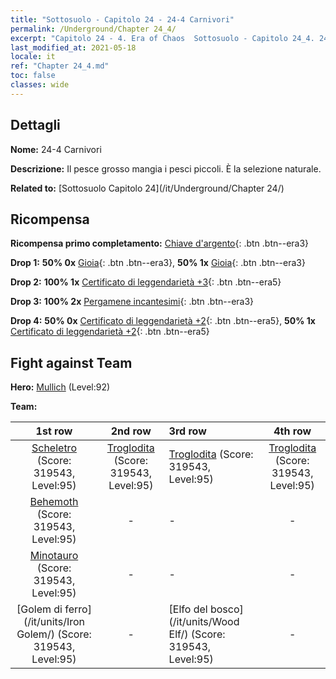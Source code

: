 ```yaml
---
title: "Sottosuolo - Capitolo 24 - 24-4 Carnivori"
permalink: /Underground/Chapter 24_4/
excerpt: "Capitolo 24 - 4. Era of Chaos  Sottosuolo - Capitolo 24_4. 24-4 Carnivori"
last_modified_at: 2021-05-18
locale: it
ref: "Chapter 24_4.md"
toc: false
classes: wide
---
```


## Dettagli

 **Nome:** 24-4 Carnivori

 **Descrizione:** Il pesce grosso mangia i pesci piccoli. È la selezione naturale.

 **Related to:** [Sottosuolo Capitolo 24](/it/Underground/Chapter 24/)

## Ricompensa

 **Ricompensa primo completamento:** [Chiave d'argento](/ItemsIT/con_693/){: .btn .btn--era3}

 **Drop 1:** **50% 0x** [Gioia](/ItemsIT/her_424/){: .btn .btn--era3}, **50% 1x** [Gioia](/ItemsIT/her_424/){: .btn .btn--era3}

 **Drop 2:** **100% 1x** [Certificato di leggendarietà +3](/ItemsIT/mat_88/){: .btn .btn--era5}

 **Drop 3:** **100% 2x** [Pergamene incantesimi](/ItemsIT/con_694/){: .btn .btn--era3}

 **Drop 4:** **50% 0x** [Certificato di leggendarietà +2](/ItemsIT/mat_81/){: .btn .btn--era5}, **50% 1x** [Certificato di leggendarietà +2](/ItemsIT/mat_81/){: .btn .btn--era5}


## Fight against Team
 **Hero:** [Mullich](/it/heroes/Mullich/) (Level:92)

 **Team:**


  | 1st row | 2nd row | 3rd row | 4th row |
  |:----:|:----:|:----|:----:|
  | [Scheletro](/it/units/Skeleton/) (Score: 319543, Level:95)  | [Troglodita](/it/units/Troglodyte/) (Score: 319543, Level:95)  | [Troglodita](/it/units/Troglodyte/) (Score: 319543, Level:95)  | [Troglodita](/it/units/Troglodyte/) (Score: 319543, Level:95)  |
  | [Behemoth](/it/units/Behemoth/) (Score: 319543, Level:95)  | - | - | - |
  | [Minotauro](/it/units/Minotaur/) (Score: 319543, Level:95)  | - | - | - |
  | [Golem di ferro](/it/units/Iron Golem/) (Score: 319543, Level:95)  | - | [Elfo del bosco](/it/units/Wood Elf/) (Score: 319543, Level:95)  | - |


